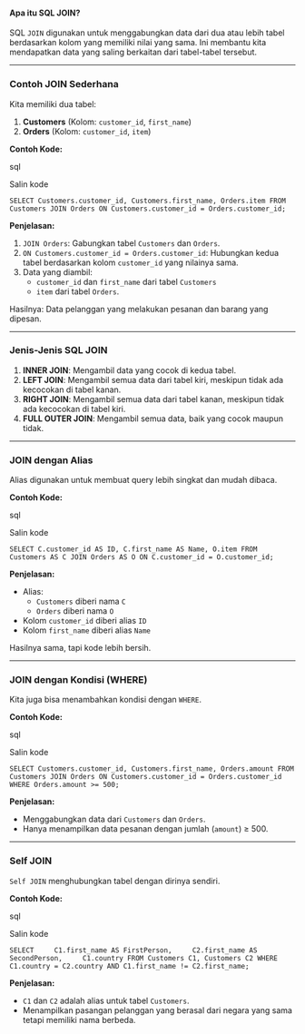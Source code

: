 #### Apa itu SQL JOIN?

SQL `JOIN` digunakan untuk menggabungkan data dari dua atau lebih tabel berdasarkan kolom yang memiliki nilai yang sama. Ini membantu kita mendapatkan data yang saling berkaitan dari tabel-tabel tersebut.

---

### **Contoh JOIN Sederhana**

Kita memiliki dua tabel:

1. **Customers** (Kolom: `customer_id`, `first_name`)
2. **Orders** (Kolom: `customer_id`, `item`)

**Contoh Kode:**

sql

Salin kode

`SELECT Customers.customer_id, Customers.first_name, Orders.item FROM Customers JOIN Orders ON Customers.customer_id = Orders.customer_id;`

**Penjelasan:**

1. `JOIN Orders`: Gabungkan tabel `Customers` dan `Orders`.
2. `ON Customers.customer_id = Orders.customer_id`: Hubungkan kedua tabel berdasarkan kolom `customer_id` yang nilainya sama.
3. Data yang diambil:
    - `customer_id` dan `first_name` dari tabel `Customers`
    - `item` dari tabel `Orders`.

Hasilnya: Data pelanggan yang melakukan pesanan dan barang yang dipesan.

---

### **Jenis-Jenis SQL JOIN**

1. **INNER JOIN**: Mengambil data yang cocok di kedua tabel.
2. **LEFT JOIN**: Mengambil semua data dari tabel kiri, meskipun tidak ada kecocokan di tabel kanan.
3. **RIGHT JOIN**: Mengambil semua data dari tabel kanan, meskipun tidak ada kecocokan di tabel kiri.
4. **FULL OUTER JOIN**: Mengambil semua data, baik yang cocok maupun tidak.

---

### **JOIN dengan Alias**

Alias digunakan untuk membuat query lebih singkat dan mudah dibaca.

**Contoh Kode:**

sql

Salin kode

`SELECT C.customer_id AS ID, C.first_name AS Name, O.item FROM Customers AS C JOIN Orders AS O ON C.customer_id = O.customer_id;`

**Penjelasan:**

- Alias:
    - `Customers` diberi nama `C`
    - `Orders` diberi nama `O`
- Kolom `customer_id` diberi alias `ID`
- Kolom `first_name` diberi alias `Name`

Hasilnya sama, tapi kode lebih bersih.

---

### **JOIN dengan Kondisi (WHERE)**

Kita juga bisa menambahkan kondisi dengan `WHERE`.

**Contoh Kode:**

sql

Salin kode

`SELECT Customers.customer_id, Customers.first_name, Orders.amount FROM Customers JOIN Orders ON Customers.customer_id = Orders.customer_id WHERE Orders.amount >= 500;`

**Penjelasan:**

- Menggabungkan data dari `Customers` dan `Orders`.
- Hanya menampilkan data pesanan dengan jumlah (`amount`) ≥ 500.

---

### **Self JOIN**

`Self JOIN` menghubungkan tabel dengan dirinya sendiri.

**Contoh Kode:**

sql

Salin kode

`SELECT     C1.first_name AS FirstPerson,     C2.first_name AS SecondPerson,     C1.country FROM Customers C1, Customers C2 WHERE C1.country = C2.country AND C1.first_name != C2.first_name;`

**Penjelasan:**

- `C1` dan `C2` adalah alias untuk tabel `Customers`.
- Menampilkan pasangan pelanggan yang berasal dari negara yang sama tetapi memiliki nama berbeda.